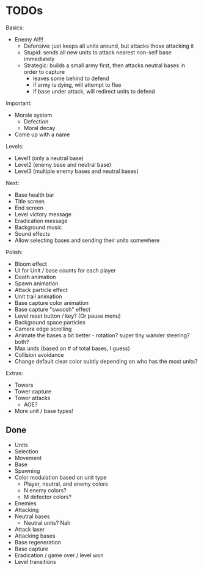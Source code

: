 # TODOs

Basics:
- Enemy AI!!!
  - Defensive: just keeps all units around, but attacks those attacking it
  - Stupid: sends all new units to attack nearest non-self base immediately
  - Strategic: builds a small army first, then attacks neutral bases in order to capture
      - leaves some behind to defend
      - if army is dying, will attempt to flee
      - if base under attack, will redirect units to defend

Important:
- Morale system
  - Defection
  - Moral decay
- Come up with a name

Levels:
- Level1 (only a neutral base)
- Level2 (enemy base and neutral base)
- Level3 (multiple enemy bases and neutral bases)

Next:
- Base health bar
- Title screen
- End screen
- Level victory message
- Eradication message
- Background music
- Sound effects
- Allow selecting bases and sending their units somewhere

Polish:
- Bloom effect
- UI for Unit / base counts for each player
- Death animation
- Spawn animation
- Attack particle effect
- Unit trail animation
- Base capture color animation
- Base capture "swoosh" effect
- Level reset button / key? (Or pause menu)
- Background space particles
- Camera edge scrolling
- Animate the bases a bit better - rotation? super tiny wander steering? both?
- Max units (based on # of total bases, I guess)
- Collision avoidance
- Change default clear color subtly depending on who has the most units?

Extras:
- Towers
- Tower capture
- Tower attacks
  - AOE?
- More unit / base types!

## Done

- Units
- Selection
- Movement
- Base
- Spawning
- Color modulation based on unit type
  - Player, neutral, and enemy colors
  - N enemy colors?
  - M defector colors?
- Enemies
- Attacking
- Neutral bases
  - Neutral units? Nah
- Attack laser
- Attacking bases
- Base regeneration
- Base capture
- Eradication / game over / level won
- Level transitions

